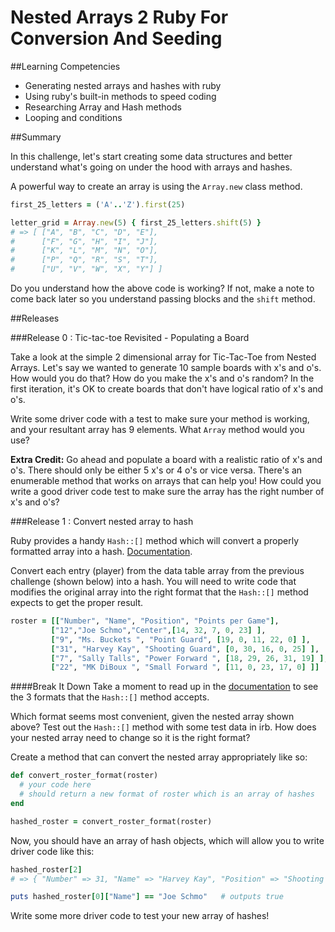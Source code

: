 # Nested Arrays 2 Ruby For Conversion And Seeding

##Learning Competencies

* Generating nested arrays and hashes with ruby
* Using ruby's built-in methods to speed coding
* Researching Array and Hash methods
* Looping and conditions

##Summary

In this challenge, let's start creating some data structures and better understand what's going on under the hood with arrays and hashes.

A powerful way to create an array is using the `Array.new` class method.

```ruby
first_25_letters = ('A'..'Z').first(25)

letter_grid = Array.new(5) { first_25_letters.shift(5) }
# => [ ["A", "B", "C", "D", "E"],
#      ["F", "G", "H", "I", "J"],
#      ["K", "L", "M", "N", "O"],
#      ["P", "Q", "R", "S", "T"],
#      ["U", "V", "W", "X", "Y"] ]
```

Do you understand how the above code is working? If not, make a note to come back later so you understand passing blocks and the `shift` method.

##Releases

###Release 0 : Tic-tac-toe Revisited - Populating a Board

Take a look at the simple 2 dimensional array for Tic-Tac-Toe from Nested Arrays. Let's say we wanted to generate 10 sample boards with x's and o's. How would you do that? How do you make the x's and o's random? In the first iteration, it's OK to create boards that don't have logical ratio of x's and o's.

Write some driver code with a test to make sure your method is working, and your resultant array has 9 elements. What `Array` method would you use?

**Extra Credit:** Go ahead and populate a board with a realistic ratio of x's and o's. There should only be either 5 x's or 4 o's or vice versa. There's an enumerable method that works on arrays that can help you! How could you write a good driver code test to make sure the array has the right number of x's and o's?


###Release 1 : Convert nested array to hash

Ruby provides a handy `Hash::[]` method which will convert a properly formatted array into a hash. [Documentation](http://www.ruby-doc.org/core-1.9.3/Hash.html#method-c-5B-5D).

Convert each entry (player) from the data table array from the previous challenge (shown below) into a hash. You will need to write code that modifies the original array into the right format that the `Hash::[]` method expects to get the proper result.

```ruby
roster = [["Number", "Name", "Position", "Points per Game"],
         ["12","Joe Schmo","Center",[14, 32, 7, 0, 23] ],
         ["9", "Ms. Buckets ", "Point Guard", [19, 0, 11, 22, 0] ],
         ["31", "Harvey Kay", "Shooting Guard", [0, 30, 16, 0, 25] ],
         ["7", "Sally Talls", "Power Forward ", [18, 29, 26, 31, 19] ],
         ["22", "MK DiBoux ", "Small Forward ", [11, 0, 23, 17, 0] ]]
```

####Break It Down
Take a moment to read up in the [documentation](http://www.ruby-doc.org/core-1.9.3/Hash.html#method-c-5B-5D) to see the 3 formats that the `Hash::[]` method accepts.

Which format seems most convenient, given the nested array shown above? Test out the `Hash::[]` method with some test data in irb. How does your nested array need to change so it is the right format?

Create a method that can convert the nested array appropriately like so:

```ruby
def convert_roster_format(roster)
  # your code here
  # should return a new format of roster which is an array of hashes
end

hashed_roster = convert_roster_format(roster)
```

Now, you should have an array of hash objects, which will allow you to write driver code like this:

```ruby
hashed_roster[2]
# => { "Number" => 31, "Name" => "Harvey Kay", "Position" => "Shooting Guard", "Points per Game" => [0, 30, 16, 0, 25] }

puts hashed_roster[0]["Name"] == "Joe Schmo"   # outputs true
```

Write some more driver code to test your new array of hashes!

